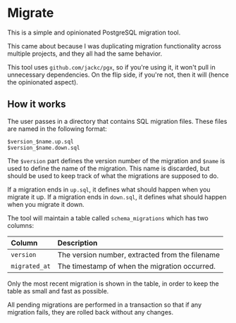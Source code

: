 # Migrate

This is a simple and opinionated PostgreSQL migration tool.

This came about because I was duplicating migration functionality across
multiple projects, and they all had the same behavior.

This tool uses `github.com/jackc/pgx`, so if you're using it, it won't pull in
unnecessary dependencies. On the flip side, if you're not, then it will (hence
the opinionated aspect).

## How it works

The user passes in a directory that contains SQL migration files. These files
are named in the following format:

```
$version_$name.up.sql
$version_$name.down.sql
```

The `$version` part defines the version number of the migration and `$name`
is used to define the name of the migration. This name is discarded, but should
be used to keep track of what the migrations are supposed to do.

If a migration ends in `up.sql`, it defines what should happen when you migrate
it up. If a migration ends in `down.sql`, it defines what should happen when you
migrate it down.

The tool will maintain a table called `schema_migrations` which has two columns:

| Column        | Description                                     |
| :------------ | :---------------------------------------------- |
| `version`     | The version number, extracted from the filename |
| `migrated_at` | The timestamp of when the migration occurred.   |

Only the most recent migration is shown in the table, in order to keep the table
as small and fast as possible.

All pending migrations are performed in a transaction so that if any migration
fails, they are rolled back without any changes.
